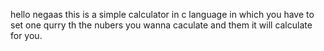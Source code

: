 hello negaas 
this is a simple calculator in c language in which you have to set one qurry th the nubers you wanna caculate and them it will calculate for you.
